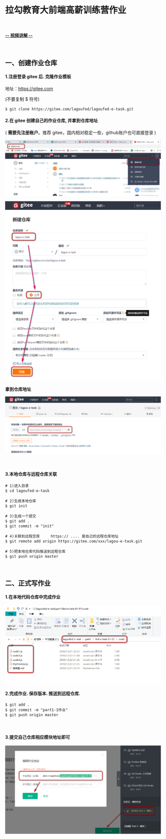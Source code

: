 # 拉勾教育大前端高薪训练营作业

　

[**-- 视频讲解 --**](https://www.bilibili.com/video/BV1aq4y1Q72y)

　

## 一、创建作业仓库

#### 1.注册登录 gitee 后. 克隆作业模板

地址：https://gitee.com

(不要复制 $ 符号)

```
$ git clone https://gitee.com/lagoufed/lagoufed-e-task.git
```



#### 2.在 gitee 创建自己的作业仓库, 并拿到仓库地址

( **需要先注册账户**。推荐 gitee，国内相对稳定一些，github账户也可直接登录 )

![](./part1/fed-e-task-01-01/images/2021-02-26_150756.png)





<img src="./part1/fed-e-task-01-01/images/2021-02-26_152038.png" style="zoom:73%;" />

**拿到仓库地址**

![](./part1/fed-e-task-01-01/images/2021-02-26_155518.png)

　

#### 3.本地仓库与远程仓库关联

```shell
# 1)进入目录
$ cd lagoufed-e-task

# 2)生成本地仓库
$ git init

# 3)生成一个提交
$ git add .
$ git commit -m "init"

# 4)关联到远程空库     https:// .... 是自己的远程仓库地址
$ git remote add origin https://gitee.com/xxx/lagou-e-task.git

# 5)把本地仓库代码推送到远程仓库
$ git push origin master
```

　



## 二、正式写作业

#### 1.在本地代码仓库中完成作业

![](./part1/fed-e-task-01-01/images/2020-12-28_182244.png)

#### 2.完成作业. 保存版本. 推送到远程仓库.

```shell
$ git add .
$ git commit -m "part1-1作业"
$ git push origin master
```

　

#### 3.提交自己仓库相应模块地址即可

![](./part1/fed-e-task-01-01/images/2020-12-28_191708.png)



